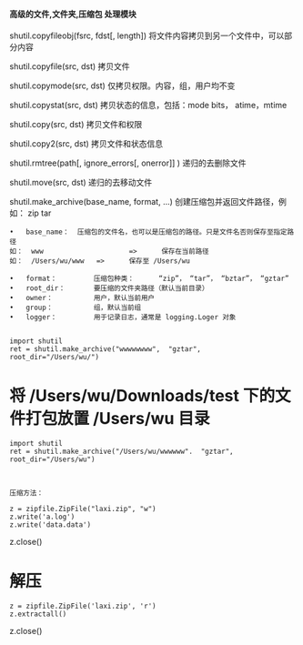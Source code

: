 
#### 高级的文件,文件夹,压缩包  处理模块

shutil.copyfileobj(fsrc,  fdst[, length])
	将文件内容拷贝到另一个文件中，可以部分内容

shutil.copyfile(src,  dst)
	拷贝文件

shutil.copymode(src,  dst)
	仅拷贝权限。内容，组，用户均不变

shutil.copystat(src,  dst)
	拷贝状态的信息，包括：mode bits， atime，mtime

shutil.copy(src, dst)
	拷贝文件和权限

shutil.copy2(src, dst)
	拷贝文件和状态信息

shutil.rmtree(path[, ignore_errors[, onerror]] )
	递归的去删除文件

shutil.move(src,  dst)
	递归的去移动文件

shutil.make_archive(base_name, format, ...)
	创建压缩包并返回文件路径，例如：  zip  tar

	•   base_name：  压缩包的文件名，也可以是压缩包的路径。只是文件名否则保存至指定路径
	如：  www                     =>      保存在当前路径
	如：  /Users/wu/www   =>      保存至 /Users/wu

	•   format：         压缩包种类：      “zip”， “tar”， “bztar”， “gztar”
	•   root_dir：       要压缩的文件夹路径（默认当前目录）
	•   owner：          用户，默认当前用户
	•   group：          组，默认当前组
	•   logger：         用于记录日志，通常是 logging.Loger 对象


	import shutil
	ret = shutil.make_archive("wwwwwwww",  "gztar",  root_dir="/Users/wu/")

# 将 /Users/wu/Downloads/test    下的文件打包放置  /Users/wu 目录
	import shutil
	ret = shutil.make_archive("/Users/wu/wwwwww".  "gztar",  root_dir="/Users/wu")



	压缩方法：

	z = zipfile.ZipFile("laxi.zip", "w")
	z.write('a.log')
	z.write('data.data')
z.close()

# 解压
	z = zipfile.ZipFile('laxi.zip', 'r')
	z.extractall()
z.close()




